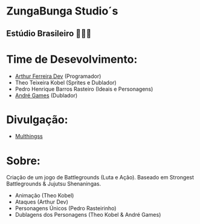 # ZungaBunga Studio´s
## Estúdio Brasileiro 🤜👊🤛

# Time de Desevolvimento:
<ul> 
    <li><a href="https://github.com/arthurferreira-dev">Arthur Ferreira Dev</a> (Programador)</li>
    <li>Theo Teixeira Kobel (Sprites e Dublador)</li>
    <li>Pedro Henrique Barros Rasteiro (Ideais e Personagens)</li>
    <li><a href="https://www.youtube.com/@AndreGames2025">André Games</a> (Dublador)</li>
</ul>

# Divulgação:
<ul>
    <li><a href="https://www.youtube.com/@Multhingss">Multhingss</a></li>
</ul>

# Sobre:
<p>Criação de um jogo de Battlegrounds (Luta e Ação). Baseado em Strongest Battlegrounds & Jujutsu Shenaningas.</p>
<ul>
    <li>Animação (Theo Kobel)</li>
    <li>Ataques (Arthur Dev)</li>
    <li>Personagens Únicos (Pedro Rasteirinho)</li>
    <li>Dublagens dos Personagens (Theo Kobel & André Games)</li>
</ul>
